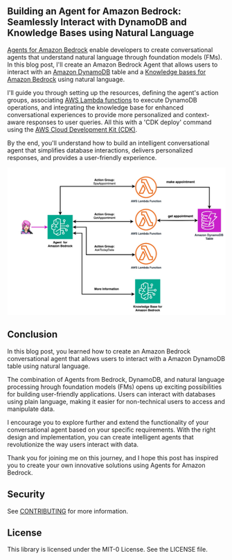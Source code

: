 ## Building an Agent for Amazon Bedrock: Seamlessly Interact with DynamoDB and Knowledge Bases using Natural Language

[Agents for Amazon Bedrock](https://docs.aws.amazon.com/bedrock/latest/userguide/agents.html) enable developers to create conversational agents that understand natural language through foundation models (FMs). In this blog post, I'll create an Amazon Bedrock Agent that allows users to interact with an [Amazon DynamoDB](https://aws.amazon.com/pm/dynamodb/) table and a [Knowledge bases for Amazon Bedrock](https://docs.aws.amazon.com/bedrock/latest/userguide/knowledge-base.html) using natural language.

I'll guide you through setting up the resources, defining the agent's action groups, associating [AWS Lambda functions](https://docs.aws.amazon.com/lambda/latest/dg/welcome.html) to execute DynamoDB operations, and integrating the knowledge base for enhanced conversational experiences to provide more personalized and context-aware responses to user queries. All this with a 'CDK deploy' command using the [AWS Cloud Development Kit (CDK)](https://aws.amazon.com/cdk/).

By the end, you'll understand how to build an intelligent conversational agent that simplifies database interactions, delivers personalized responses, and provides a user-friendly experience.

![Digrama parte 1](/imagen/diagram.jpg)

## Conclusion

In this blog post, you learned how to create an Amazon Bedrock conversational agent that allows users to interact with a Amazon DynamoDB table using natural language. 

The combination of Agents from Bedrock, DynamoDB, and natural language processing hrough foundation models (FMs) opens up exciting possibilities for building user-friendly applications. Users can interact with databases using plain language, making it easier for non-technical users to access and manipulate data.

I encourage you to explore further and extend the functionality of your conversational agent based on your specific requirements. With the right design and implementation, you can create intelligent agents that revolutionize the way users interact with data.

Thank you for joining me on this journey, and I hope this post has inspired you to create your own innovative solutions using Agents for Amazon Bedrock.

## Security

See [CONTRIBUTING](CONTRIBUTING.md#security-issue-notifications) for more information.

## License

This library is licensed under the MIT-0 License. See the LICENSE file.

